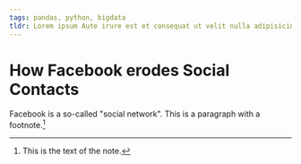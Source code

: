 ```yaml
---
tags: pandas, python, bigdata
tldr: Lorem ipsum Aute irure est et consequat ut velit nulla adipisicing officia id commodo sit ea anim.
---
```

# How Facebook erodes Social Contacts

Facebook is a so-called "social network". 
This is a paragraph with a footnote.[^note-id]


[^note-id]: This is the text of the note. 
